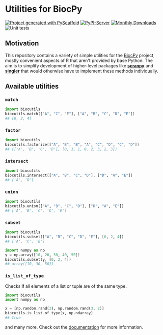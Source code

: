 <!-- These are examples of badges you might want to add to your README:
     please update the URLs accordingly

[![Built Status](https://api.cirrus-ci.com/github/<USER>/biocutils.svg?branch=main)](https://cirrus-ci.com/github/<USER>/biocutils)
[![ReadTheDocs](https://readthedocs.org/projects/biocutils/badge/?version=latest)](https://biocutils.readthedocs.io/en/stable/)
[![Coveralls](https://img.shields.io/coveralls/github/<USER>/biocutils/main.svg)](https://coveralls.io/r/<USER>/biocutils)
[![Conda-Forge](https://img.shields.io/conda/vn/conda-forge/biocutils.svg)](https://anaconda.org/conda-forge/biocutils)
[![Twitter](https://img.shields.io/twitter/url/http/shields.io.svg?style=social&label=Twitter)](https://twitter.com/biocutils)
-->

# Utilities for BiocPy

[![Project generated with PyScaffold](https://img.shields.io/badge/-PyScaffold-005CA0?logo=pyscaffold)](https://pyscaffold.org/)
[![PyPI-Server](https://img.shields.io/pypi/v/biocutils.svg)](https://pypi.org/project/biocutils/)
[![Monthly Downloads](https://pepy.tech/badge/biocutils/month)](https://pepy.tech/project/biocutils)
![Unit tests](https://github.com/BiocPy/biocutils/actions/workflows/pypi-test.yml/badge.svg)

## Motivation

This repository contains a variety of simple utilities for the [BiocPy](https://github.com/BiocPy) project,
mostly convenient aspects of R that aren't provided by base Python.
The aim is to simplify development of higher-level packages like [**scranpy**](https://github.com/BiocPy/scranpy) and [**singler**](https://github.com/BiocPy/singler)
that would otherwise have to implement these methods individually.

## Available utilities

### `match`

```python
import biocutils
biocutils.match(["A", "C", "E"], ["A", "B", "C", "D", "E"])
## [0, 2, 4]
```

### `factor`

```python
import biocutils
biocutils.factorize(["A", "B", "B", "A", "C", "D", "C", "D"])
## (['A', 'B', 'C', 'D'], [0, 1, 1, 0, 2, 3, 2, 3])
```

### `intersect`

```python
import biocutils
biocutils.intersect(["A", "B", "C", "D"], ["D", "A", "E"])
## ['A', 'D']
```

### `union`

```python
import biocutils
biocutils.union(["A", "B", "C", "D"], ["D", "A", "E"])
## ['A', 'B', 'C', 'D', 'E']
```

### `subset`

```python
import biocutils
biocutils.subset(["A", "B", "C", "D", "E"], [0, 2, 4])
## ['A', 'C', 'E']

import numpy as np
y = np.array([10, 20, 30, 40, 50])
biocutils.subset(y, [0, 2, 4])
## array([10, 30, 50])
```

### `is_list_of_type`

Checks if all elements of a list or tuple are of the same type.

```python
import biocutils
import numpy as np

x = [np.random.rand(3), np.random.rand(3, 2)]
biocutils.is_list_of_type(x, np.ndarray)
## True
```

and many more. Check out the [documentation](https://biocpy.github.io/BiocUtils/api/modules.html) for more information.
